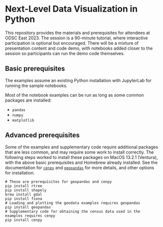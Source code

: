 # Next-Level Data Visualization in Python

This repository provides the materials and prerequisites for attendees at ODSC East 2023.
The session is a 90-minute tutorial, where interactive participation is optional but encouraged.
There will be a mixture of presentation content and code demo, with notebooks added closer to the session so participants can run the demo code themselves.

## Basic prerequisites

The examples assume an existing Python installation with JupyterLab for running the sample notebooks.

Most of the notebook examples can be run as long as some common packages are installed:
* `pandas`
* `numpy`
* `matplotlib`

## Advanced prerequisites

Some of the examples and supplementary code require additional packages that are less common, and may require some work to install correctly.
The following steps worked to install these packages on MacOS 13.2.1 (Ventura), with the above basic prerequisites and Homebrew already installed.
See the documentation for [`cenpy`](https://github.com/cenpy-devs/cenpy) and [`geopandas`](https://geopandas.org/en/stable/getting_started/install.html) for more details, and other options for installation.
```
# These are prerequisites for geopandas and cenpy
pip install rtree
pip install shapely
brew install gdal
pip install fiona
# Loading and plotting the geodata examples requires geopandas
pip install geopandas
# Supplementary code for obtaining the census data used in the examples requires cenpy
pip install cenpy
```

